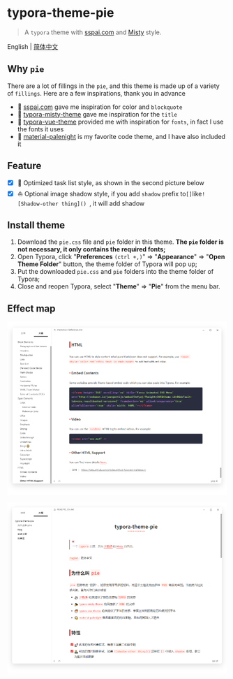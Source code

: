 # typora-theme-pie
> A `typora` theme with [sspai.com](http://www.sspai.com) and [Misty](https://github.com/etigerstudio/typora-misty-theme) style.

English | [简体中文](./README_CN.md)

## Why `pie`

There are a lot of fillings in the `pie`, and this theme is made up of a variety of `fillings`. Here are a few inspirations, thank you in advance

- :ghost: [sspai.com](http://www.sspai.com) gave me inspiration for color and `blockquote` 
- :tada: [typora-misty-theme](https://github.com/etigerstudio/typora-misty-theme) gave me inspiration for the `title` 
- :santa: [typora-vue-theme](https://github.com/blinkfox/typora-vue-theme)  provided me with inspiration for `fonts`, in fact I use the fonts it uses
- :beers: [material-palenight](https://codemirror.net/theme/material-palenight.css) is my favorite code theme, and I have also included it

## Feature

- [x] :rocket: Optimized task list style, as shown in the second picture below
- [x] :sailboat: ​Optional image shadow style, if you add `shadow` prefix to` [] `like`![Shadow-other thing]() `, it will add shadow

## Install theme

1. Download the `pie.css` file and `pie` folder in this theme. **The `pie` folder is not necessary, it only contains the required fonts;**
2. Open Typora, click "**Preferences** `(ctrl +,)`" => "**Appearance**" => "**Open Theme Folder**" button, the theme folder of Typora will pop up;
3. Put the downloaded `pie.css` and `pie` folders into the theme folder of Typora;
4. Close and reopen Typora, select "**Theme**" => "**Pie**" from the menu bar.

## Effect map

![image-20200323191439554](README.assets/image-20200323191439554.png)

![image-20200324170435492](README.assets/image-20200324170435492.png)